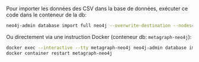 Pour importer les données des CSV dans la base de données, exécuter ce code dans le conteneur de la db:
```sh
neo4j-admin database import full neo4j --overwrite-destination --nodes=/root/out/tables.csv --nodes=/root/out/databases.csv --nodes=/root/out/cards_content.csv --nodes=/root/out/collections.csv --relationships=/root/out/card_relation_table.csv --relationships=/root/out/card_relation_card.csv --relationships=/root/out/table_relation_db.csv --relationships=/root/out/card_relation_collection.csv
```

Ou directement via une instruction Docker (conteneur db: `metagraph-neo4j`):
```sh
docker exec --interactive --tty metagraph-neo4j neo4j-admin database import full neo4j --overwrite-destination --nodes=/root/out/tables.csv --nodes=/root/out/databases.csv --nodes=/root/out/collections.csv --nodes=/root/out/cards_content.csv --relationships=/root/out/card_relation_table.csv --relationships=/root/out/card_relation_card.csv --relationships=/root/out/table_relation_db.csv --relationships=/root/out/card_relation_collection.csv
docker container restart metagraph-neo4j
```

